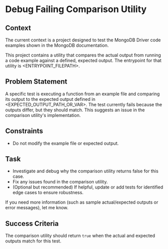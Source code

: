 # Debug Failing Comparison Utility

## Context
The current context is a <PROGRAMMING LANGUAGE> project designed to test the
MongoDB <DRIVER> Driver code examples shown in the MongoDB documentation.

This project contains a utility that compares the actual output from running a
code example against a defined, expected output. The entrypoint for that
utility is <ENTRYPOINT_FILEPATH>.

## Problem Statement 

A specific test is executing a function from an example file and comparing its
output to the expected output defined in <EXPECTED_OUTPUT_PATH_OR_VAR>. The test currently
fails because the outputs differ, but they should match. This suggests an issue in the comparison utility's implementation.

## Constraints

- Do not modify the example file or expected output.

## Task

- Investigate and debug why the comparison utility returns false for this case.
- Fix any issues found in the comparison utility.
- (Optional but recommended) If helpful, update or add tests for identified edge cases to ensure robustness.

If you need more information (such as sample actual/expected outputs or error messages), let me know.

## Success Criteria

The comparison utility should return `true` when the actual and expected outputs match for this test.
